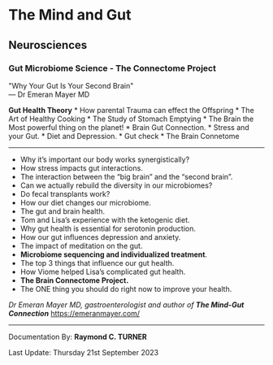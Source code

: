# The Mind and Gut
## Neurosciences
### Gut Microbiome Science - The Connectome Project

"Why Your Gut Is Your Second Brain"\
― Dr Emeran Mayer MD


**Gut Health Theory**
    * How parental Trauma can effect the Offspring
    * The Art of Healthy Cooking
    * The Study of Stomach Emptying 
    * The Brain the Most powerful thing on the planet!
    * Brain Gut Connection.
    * Stress and your Gut.
    * Diet and Depression.
    * Gut check
    * The Brain Connetome

---

* Why it’s important our body works synergistically?
* How stress impacts gut interactions.
* The interaction between the “big brain” and the “second brain”.
* Can we actually rebuild the diversity in our microbiomes?
* Do fecal transplants work?
* How our diet changes our microbiome.
* The gut and brain health.
* Tom and Lisa’s experience with the ketogenic diet.
* Why gut health is essential for serotonin production.
* How our gut influences depression and anxiety.
* The impact of meditation on the gut.
* **Microbiome sequencing and individualized treatment**.
* The top 3 things that influence our gut health.
* How Viome helped Lisa’s complicated gut health.
* **The Brain Connectome Project.**
* The ONE thing you should do right now to improve your health.

*Dr Emeran Mayer MD, gastroenterologist and author of **The Mind-Gut Connection***
<https://emeranmayer.com/>

---

Documentation By: **Raymond C. TURNER**

Last Update: Thursday 21st September 2023